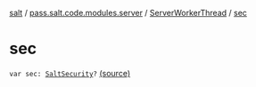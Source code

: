 [salt](../../index.md) / [pass.salt.code.modules.server](../index.md) / [ServerWorkerThread](index.md) / [sec](./sec.md)

# sec

`var sec: `[`SaltSecurity`](../../pass.salt.code.modules.server.security/-salt-security/index.md)`?` [(source)](https://github.com/kurbaniec-tgm/salt/tree/master/code/modules/server/ServerWorkerThread.kt#L40)